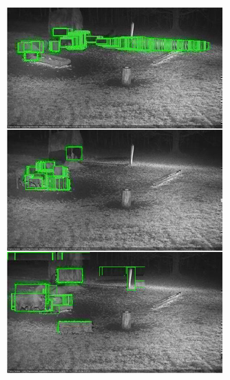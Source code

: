 ![20201110-173517-174521](in2/20201110/20201110-173517-174521_0_.jpg)
![20201110-174527-175532](in2/20201110/20201110-174527-175532_0_.jpg)
![20201110-175538-180543](in2/20201110/20201110-175538-180543_0_.jpg)

